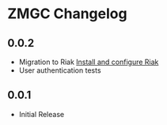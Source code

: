 # ZMGC Changelog
## 0.0.2

- Migration to Riak [Install and configure Riak](#)
- User authentication tests

## 0.0.1

- Initial Release